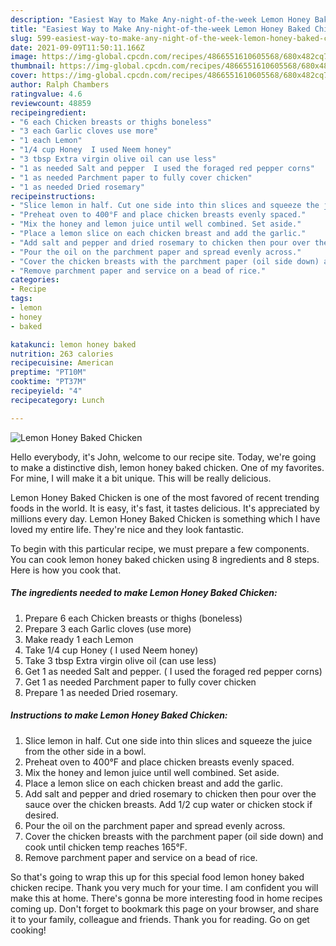 ```yaml
---
description: "Easiest Way to Make Any-night-of-the-week Lemon Honey Baked Chicken"
title: "Easiest Way to Make Any-night-of-the-week Lemon Honey Baked Chicken"
slug: 599-easiest-way-to-make-any-night-of-the-week-lemon-honey-baked-chicken
date: 2021-09-09T11:50:11.166Z
image: https://img-global.cpcdn.com/recipes/4866551610605568/680x482cq70/lemon-honey-baked-chicken-recipe-main-photo.jpg
thumbnail: https://img-global.cpcdn.com/recipes/4866551610605568/680x482cq70/lemon-honey-baked-chicken-recipe-main-photo.jpg
cover: https://img-global.cpcdn.com/recipes/4866551610605568/680x482cq70/lemon-honey-baked-chicken-recipe-main-photo.jpg
author: Ralph Chambers
ratingvalue: 4.6
reviewcount: 48859
recipeingredient:
- "6 each Chicken breasts or thighs boneless"
- "3 each Garlic cloves use more"
- "1 each Lemon"
- "1/4 cup Honey  I used Neem honey"
- "3 tbsp Extra virgin olive oil can use less"
- "1 as needed Salt and pepper  I used the foraged red pepper corns"
- "1 as needed Parchment paper to fully cover chicken"
- "1 as needed Dried rosemary"
recipeinstructions:
- "Slice lemon in half. Cut one side into thin slices and squeeze the juice from the other side in a bowl."
- "Preheat oven to 400°F and place chicken breasts evenly spaced."
- "Mix the honey and lemon juice until well combined. Set aside."
- "Place a lemon slice on each chicken breast and add the garlic."
- "Add salt and pepper and dried rosemary to chicken then pour over the sauce over the chicken breasts. Add 1/2 cup water or chicken stock if desired."
- "Pour the oil on the parchment paper and spread evenly across."
- "Cover the chicken breasts with the parchment paper (oil side down) and cook until chicken temp reaches 165°F."
- "Remove parchment paper and service on a bead of rice."
categories:
- Recipe
tags:
- lemon
- honey
- baked

katakunci: lemon honey baked 
nutrition: 263 calories
recipecuisine: American
preptime: "PT10M"
cooktime: "PT37M"
recipeyield: "4"
recipecategory: Lunch

---
```



![Lemon Honey Baked Chicken](https://img-global.cpcdn.com/recipes/4866551610605568/680x482cq70/lemon-honey-baked-chicken-recipe-main-photo.jpg)

Hello everybody, it's John, welcome to our recipe site. Today, we're going to make a distinctive dish, lemon honey baked chicken. One of my favorites. For mine, I will make it a bit unique. This will be really delicious.

Lemon Honey Baked Chicken is one of the most favored of recent trending foods in the world. It is easy, it's fast, it tastes delicious. It's appreciated by millions every day. Lemon Honey Baked Chicken is something which I have loved my entire life. They're nice and they look fantastic.




To begin with this particular recipe, we must prepare a few components. You can cook lemon honey baked chicken using 8 ingredients and 8 steps. Here is how you cook that.

<!--inarticleads1-->

##### The ingredients needed to make Lemon Honey Baked Chicken:

1. Prepare 6 each Chicken breasts or thighs (boneless)
1. Prepare 3 each Garlic cloves (use more)
1. Make ready 1 each Lemon
1. Take 1/4 cup Honey ( I used Neem honey)
1. Take 3 tbsp Extra virgin olive oil (can use less)
1. Get 1 as needed Salt and pepper. ( I used the foraged red pepper corns)
1. Get 1 as needed Parchment paper to fully cover chicken
1. Prepare 1 as needed Dried rosemary.




<!--inarticleads2-->

##### Instructions to make Lemon Honey Baked Chicken:

1. Slice lemon in half. Cut one side into thin slices and squeeze the juice from the other side in a bowl.
1. Preheat oven to 400°F and place chicken breasts evenly spaced.
1. Mix the honey and lemon juice until well combined. Set aside.
1. Place a lemon slice on each chicken breast and add the garlic.
1. Add salt and pepper and dried rosemary to chicken then pour over the sauce over the chicken breasts. Add 1/2 cup water or chicken stock if desired.
1. Pour the oil on the parchment paper and spread evenly across.
1. Cover the chicken breasts with the parchment paper (oil side down) and cook until chicken temp reaches 165°F.
1. Remove parchment paper and service on a bead of rice.




So that's going to wrap this up for this special food lemon honey baked chicken recipe. Thank you very much for your time. I am confident you will make this at home. There's gonna be more interesting food in home recipes coming up. Don't forget to bookmark this page on your browser, and share it to your family, colleague and friends. Thank you for reading. Go on get cooking!
